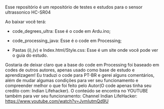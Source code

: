 Esse repositório é um repositório de testes e estudos para o sensor ultrassonico HC-SR04

Ao baixar você terá:
* code_degrees_ultra: Esse é o code em Ardu.ino;

* code_processing_java: Esse é o code em Processing;

* Pastas (i),(v) e Index.html/Style.css: Esse é um site onde você pode ver o guia do estudo.


Gostaria de deixar claro que a base do code em Processing foi baseado em codes de outros autores, apenas usado
como base de estudo e aprendizagem! Eu traduzi o code para PT-BR e gerei alguns comentários, além de mudar algumas condições para
ver seu funcionamento e compreender melhor o que foi feito pelo Autor(O code apenas tinha seu credito com: Indian Lifehacker).
O conteúdo se encontra no YOUTUBE também para ver seu funcionamento:
Channel Indian LifeHacker:
https://www.youtube.com/watch?v=JvmIutmQd9U
